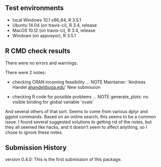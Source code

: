 ## Test environments
* local Windows 10.1 x86_64, R 3.5.1
* Ubuntu 14.04 (on travis-ci), R 3.4, release
* MacOS 10.12 (on travis-ci), R 3.4, release
* Windows (on appveyor), R 3.5.1


## R CMD check results

There were no errors and warnings.

There were 2 notes:

* checking CRAN incoming feasibility ... NOTE
Maintainer: 'Andreas Handel <ahandel@uga.edu>'
New submission

* checking R code for possible problems ... NOTE
generate_plots: no visible binding for global variable 'xvals'

And several others of that sort. Seems to come from various dplyr and ggplot commands. Based on an online search, this seems to be a common issue. I found several suggested solutions to getting rid of the notes, but they all seemed like hacks, and it doesn't seem to affect anything, so I chose to ignore these notes.


## Submission History

version 0.4.0: This is the first submission of this package.
